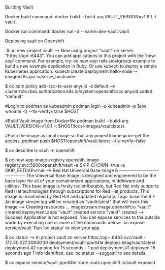 Building Vault

Docker build command: docker build --build-arg VAULT_VERSION=v1.9.1 -t vault .

Docker run command: docker run -d --name=dev-vault vault

Deploying vault on Openshift

`$ oc new-project vault
--> Now using project "vault" on server "https://api-<cluster-address>:6443".
    You can add applications to this project with the 'new-app' command. For example, try:
    oc new-app rails-postgresql-example
    to build a new example application in Ruby. Or use kubectl to deploy a simple Kubernetes application:
    kubectl create deployment hello-node --image=k8s.gcr.io/serve_hostname

$ oc adm policy add-scc-to-user anyuid -z default
--> clusterrole.rbac.authorization.k8s.io/system:openshift:scc:anyuid added: "default"

#Login to podman as kubeadmin
podman login -u kubeadmin -p $(oc whoami -t) --tls-verify=false $HOST

#Build Vault image from Dockerfile
podman build --build-arg VAULT_VERSION=v1.9.1 -t $HOST/local-images/vault:latest .

#Push the image as local image so that any project/namespace get the access.
podman push $HOST/openshift/vault:latest --tls-verify=false

$ oc describe is vault -n openshift

$ oc new-app image-registry.openshift-image-registry.svc:5000/openshift/vault -e SKIP_CHOWN=true -e SKIP_SETCAP=true
--> Red Hat Universal Base Image 8
    ------------------------------
    The Universal Base Image is designed and engineered to be the base layer for all of your containerized applications, middleware and utilities. This base image is freely redistributable, but Red Hat only supports Red Hat technologies through subscriptions for Red Hat products. This image is maintained by Red Hat and updated regularly.
    Tags: base rhel8
    * An image stream tag will be created as "vault:latest" that will track this image
--> Creating resources ...
    imagestream.image.openshift.io "vault" created
    deployment.apps "vault" created
    service "vault" created
--> Success
    Application is not exposed. You can expose services to the outside world by executing one or more of the commands below:
     'oc expose service/vault'
    Run 'oc status' to view your app.

$ oc status
--> In project vault on server https://api-<cluster-address>:6443
    svc/vault - 172.30.227.208:8200
    deployment/vault-ppc64le deploys istag/vault:latest
    deployment #2 running for 15 seconds - 1 pod
    deployment #1 deployed 18 seconds ago
    1 info identified, use 'oc status --suggest' to see details.

$ oc expose service/vault-ppc64le
route.route.openshift.io/vault exposed`
